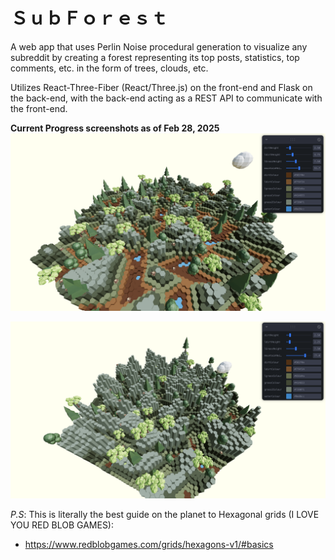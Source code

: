 # ＳｕｂＦｏｒｅｓｔ
A web app that uses Perlin Noise procedural generation to visualize any subreddit by creating a forest representing its top posts, statistics, top comments, etc. in the form of trees, clouds, etc.

Utilizes React-Three-Fiber (React/Three.js) on the front-end and Flask on the back-end, with the back-end acting as a REST API to communicate with the front-end. 

**Current Progress screenshots as of Feb 28, 2025**
![image](app/assets/progress1.png)

![image](app/assets/progress2.png)

*P.S*: This is literally the best guide on the planet to Hexagonal grids (I LOVE YOU RED BLOB GAMES):
- https://www.redblobgames.com/grids/hexagons-v1/#basics

